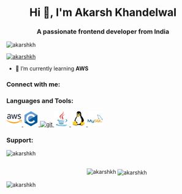 <h1 align="center">Hi 👋, I'm Akarsh Khandelwal</h1>
<h3 align="center">A passionate frontend developer from India</h3>

<p align="left"> <img src="https://komarev.com/ghpvc/?username=akarshkh&label=Profile%20views&color=0e75b6&style=flat" alt="akarshkh" /> </p>

<p align="left"> <a href="https://github.com/ryo-ma/github-profile-trophy"><img src="https://github-profile-trophy.vercel.app/?username=akarshkh" alt="akarshkh" /></a> </p>

- 🌱 I’m currently learning **AWS**

<h3 align="left">Connect with me:</h3>
<p align="left">
</p>

<h3 align="left">Languages and Tools:</h3>
<p align="left"> <a href="https://aws.amazon.com" target="_blank" rel="noreferrer"> <img src="https://raw.githubusercontent.com/devicons/devicon/master/icons/amazonwebservices/amazonwebservices-original-wordmark.svg" alt="aws" width="40" height="40"/> </a> <a href="https://www.cprogramming.com/" target="_blank" rel="noreferrer"> <img src="https://raw.githubusercontent.com/devicons/devicon/master/icons/c/c-original.svg" alt="c" width="40" height="40"/> </a> <a href="https://git-scm.com/" target="_blank" rel="noreferrer"> <img src="https://www.vectorlogo.zone/logos/git-scm/git-scm-icon.svg" alt="git" width="40" height="40"/> </a> <a href="https://www.java.com" target="_blank" rel="noreferrer"> <img src="https://raw.githubusercontent.com/devicons/devicon/master/icons/java/java-original.svg" alt="java" width="40" height="40"/> </a> <a href="https://www.linux.org/" target="_blank" rel="noreferrer"> <img src="https://raw.githubusercontent.com/devicons/devicon/master/icons/linux/linux-original.svg" alt="linux" width="40" height="40"/> </a> <a href="https://www.mysql.com/" target="_blank" rel="noreferrer"> <img src="https://raw.githubusercontent.com/devicons/devicon/master/icons/mysql/mysql-original-wordmark.svg" alt="mysql" width="40" height="40"/> </a> </p>

<h3 align="left">Support:</h3>
<p><a href="https://www.buymeacoffee.com/akarshkh"> <img align="left" src="https://cdn.buymeacoffee.com/buttons/v2/default-yellow.png" height="50" width="210" alt="akarshkh" /></a></p><br><br>

<p><img align="left" src="https://github-readme-stats.vercel.app/api/top-langs?username=akarshkh&show_icons=true&locale=en&layout=compact" alt="akarshkh" /></p>

<p>&nbsp;<img align="center" src="https://github-readme-stats.vercel.app/api?username=akarshkh&show_icons=true&locale=en" alt="akarshkh" /></p>

<p><img align="center" src="https://github-readme-streak-stats.herokuapp.com/?user=akarshkh&" alt="akarshkh" /></p>
